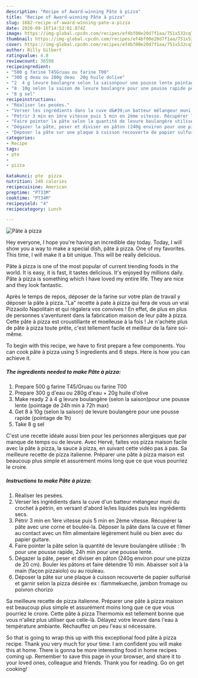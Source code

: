 ```yaml
---
description: "Recipe of Award-winning Pâte à pizza"
title: "Recipe of Award-winning Pâte à pizza"
slug: 1682-recipe-of-award-winning-pate-a-pizza
date: 2020-09-16T14:53:01.874Z
image: https://img-global.cpcdn.com/recipes/ef4bf00e20d7f1aa/751x532cq70/pate-a-pizza-photo-principale-de-la-recette.jpg
thumbnail: https://img-global.cpcdn.com/recipes/ef4bf00e20d7f1aa/751x532cq70/pate-a-pizza-photo-principale-de-la-recette.jpg
cover: https://img-global.cpcdn.com/recipes/ef4bf00e20d7f1aa/751x532cq70/pate-a-pizza-photo-principale-de-la-recette.jpg
author: Billy Gilbert
ratingvalue: 4.8
reviewcount: 36598
recipeingredient:
- "500 g farine T45Gruau ou farine T00"
- "300 g deau ou 280g deau  20g huile dolive"
- "2  4 g levure boulangre selon la saisonpour une pousse lente pointage de 24h min  72h max"
- "8  10g selon la saison de levure boulangre pour une pousse rapide pointage de 1h"
- "8 g sel"
recipeinstructions:
- "Réaliser les pesées."
- "Verser les ingrédients dans la cuve d&#39;un batteur mélangeur muni du crochet à pétrin, en versant d&#39;abord le/les liquides puis les ingrédients secs."
- "Pétrir 3 min en 1ère vitesse puis 5 min en 2ème vitesse. Récupérer la pâte avec une corne et boulée-la. Déposer la pâte dans la cuve et filmer au contact avec un film alimentaire légèrement huilé ou bien avec du papier guitare."
- "Faire pointer la pâte selon la quantité de levure boulangère utilisée : 1h pour une pousse rapide, 24h min pour une pousse lente."
- "Dégazer la pâte, peser et diviser en pâton (240g environ pour une pizza de 20 cm). Bouler les pâtons et faire détendre 10 min. Abaisser soit à la main (façon pizzaiolo) ou au rouleau."
- "Déposer la pâte sur une plaque à cuisson recouverte de papier sulfurisé et garnir selon la pizza désirée ex : flammekueche, jambon fromage ou poivron chorizo"
categories:
- Recipe
tags:
- pte
- 
- pizza

katakunci: pte  pizza 
nutrition: 240 calories
recipecuisine: American
preptime: "PT33M"
cooktime: "PT34M"
recipeyield: "4"
recipecategory: Lunch

---
```



![Pâte à pizza](https://img-global.cpcdn.com/recipes/ef4bf00e20d7f1aa/751x532cq70/pate-a-pizza-photo-principale-de-la-recette.jpg)

Hey everyone, I hope you're having an incredible day today. Today, I will show you a way to make a special dish, pâte à pizza. One of my favorites. This time, I will make it a bit unique. This will be really delicious.

Pâte à pizza is one of the most popular of current trending foods in the world. It is easy, it is fast, it tastes delicious. It's enjoyed by millions daily. Pâte à pizza is something which I have loved my entire life. They are nice and they look fantastic.

Après le temps de repos, déposer de la farine sur votre plan de travail y déposer la pâte à pizza..&#34;La&#34; recette à pate à pizza qui fera de vous un vrai Pizzaoilo Napolitain et qui régalera vos convives ! En effet, de plus en plus de personnes s&#39;aventurent dans la fabrication maison de leur pâte à pizza. Cette pâte à pizza est croustillante et moelleuse à la fois ! Je n&#39;achète plus de pâte à pizza toute prête, c&#39;est tellement facile et meilleur de la faire soi-même.


To begin with this recipe, we have to first prepare a few components. You can cook pâte à pizza using 5 ingredients and 6 steps. Here is how you can achieve it.

<!--inarticleads1-->

##### The ingredients needed to make Pâte à pizza:

1. Prepare 500 g farine T45/Gruau ou farine T00
1. Prepare 300 g d&#39;eau ou 280g d&#39;eau + 20g huile d&#39;olive
1. Make ready 2 à 4 g levure boulangère (selon la saison)pour une pousse lente (pointage de 24h min à 72h max)
1. Get 8 à 10g (selon la saison) de levure boulangère pour une pousse rapide (pointage de 1h)
1. Take 8 g sel


C&#39;est une recette idéale aussi bien pour les personnes allergiques que par manque de temps ou de levure. Avec Hervé, faites vos pizza maison facile avec la pâte à pizza, la sauce à pizza, en suivant cette vidéo pas à pas. Sa meilleure recette de pizza italienne. Préparer une pâte à pizza maison est beaucoup plus simple et assurément moins long que ce que vous pourriez le croire. 

<!--inarticleads2-->

##### Instructions to make Pâte à pizza:

1. Réaliser les pesées.
1. Verser les ingrédients dans la cuve d&#39;un batteur mélangeur muni du crochet à pétrin, en versant d&#39;abord le/les liquides puis les ingrédients secs.
1. Pétrir 3 min en 1ère vitesse puis 5 min en 2ème vitesse. Récupérer la pâte avec une corne et boulée-la. Déposer la pâte dans la cuve et filmer au contact avec un film alimentaire légèrement huilé ou bien avec du papier guitare.
1. Faire pointer la pâte selon la quantité de levure boulangère utilisée : 1h pour une pousse rapide, 24h min pour une pousse lente.
1. Dégazer la pâte, peser et diviser en pâton (240g environ pour une pizza de 20 cm). Bouler les pâtons et faire détendre 10 min. Abaisser soit à la main (façon pizzaiolo) ou au rouleau.
1. Déposer la pâte sur une plaque à cuisson recouverte de papier sulfurisé et garnir selon la pizza désirée ex : flammekueche, jambon fromage ou poivron chorizo


Sa meilleure recette de pizza italienne. Préparer une pâte à pizza maison est beaucoup plus simple et assurément moins long que ce que vous pourriez le croire. Cette pâte à pizza Thermomix est tellement bonne que vous n&#39;allez plus utiliser que celle-là. Délayez votre levure dans l&#39;eau à température ambiante. Réchauffez un peu l&#39;eau si nécessaire. 

So that is going to wrap this up with this exceptional food pâte à pizza recipe. Thank you very much for your time. I am confident you will make this at home. There is gonna be more interesting food in home recipes coming up. Remember to save this page in your browser, and share it to your loved ones, colleague and friends. Thank you for reading. Go on get cooking!
